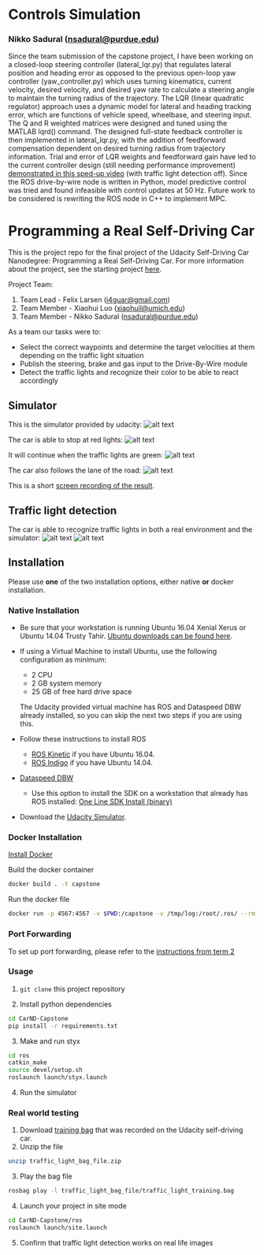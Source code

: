 # Controls Simulation
### Nikko Sadural (nsadural@purdue.edu)

Since the team submission of the capstone project, I have been working on a closed-loop steering controller (lateral_lqr.py) that regulates lateral position and heading error as opposed to the previous open-loop yaw controller (yaw_controller.py) which uses turning kinematics, current velocity, desired velocity, and desired yaw rate to calculate a steering angle to maintain the turning radius of the trajectory. The LQR (linear quadratic regulator) approach uses a dynamic model for lateral and heading tracking error, which are functions of vehicle speed, wheelbase, and steering input. The Q and R weighted matrices were designed and tuned using the MATLAB lqrd() command. The designed full-state feedback controller is then implemented in lateral_lqr.py, with the addition of feedforward compensation dependent on desired turning radius from trajectory information. Trial and error of LQR weights and feedforward gain have led to the current controller design (still needing performance improvement) [demonstrated in this sped-up video](./res/lateral_lqr.mp4) (with traffic light detection off). Since the ROS drive-by-wire node is written in Python, model predictive control was tried and found infeasible with control updates at 50 Hz. Future work to be considered is rewriting the ROS node in C++ to implement MPC.

# Programming a Real Self-Driving Car

This is the project repo for the final project of the Udacity Self-Driving Car Nanodegree: Programming a Real Self-Driving Car. For more information about the project, see the starting project [here](https://github.com/udacity/CarND-Capstone).

Project Team:
 1. Team Lead - Felix Larsen (i4guar@gmail.com)
 2. Team Member - Xiaohui Luo (xiaohuil@umich.edu)
 3. Team Member - Nikko Sadural (nsadural@purdue.edu)

As a team our tasks were to:
* Select the correct waypoints and determine the target velocities at them depending on the traffic light situation
* Publish the steering, brake and gas input to the Drive-By-Wire module
* Detect the traffic lights and recognize their color to be able to react accordingly 

## Simulator
[//]: # (Image References)

[follow_road]: ./res/follow_road.png "Follow Road"
[green_light_continue]: ./res/green_light_continue.png "Green Light Continue"
[red_light]: ./res/red_light.png "Red Light"
[simulator]: ./res/simulator.png "Simulator"
[traffic_light_sim]: ./res/traffic_light_sim.png "Traffic Light Simulator"
[traffic_light_real]: ./res/traffic_light_real.png "Traffic Light Real World"

This is the simulator provided by udacity:
![alt text][simulator]

The car is able to stop at red lights:
![alt text][red_light]

It will continue when the traffic lights are green:
![alt text][green_light_continue]

The car also follows the lane of the road:
![alt text][follow_road]

This is a short [screen recording of the result](./res/video.mov).

## Traffic light detection

The car is able to recognize traffic lights in both a real environment and the simulator:
![alt text][traffic_light_sim]
![alt text][traffic_light_real]

## Installation

Please use **one** of the two installation options, either native **or** docker installation.

### Native Installation

* Be sure that your workstation is running Ubuntu 16.04 Xenial Xerus or Ubuntu 14.04 Trusty Tahir. [Ubuntu downloads can be found here](https://www.ubuntu.com/download/desktop).
* If using a Virtual Machine to install Ubuntu, use the following configuration as minimum:
  * 2 CPU
  * 2 GB system memory
  * 25 GB of free hard drive space

  The Udacity provided virtual machine has ROS and Dataspeed DBW already installed, so you can skip the next two steps if you are using this.

* Follow these instructions to install ROS
  * [ROS Kinetic](http://wiki.ros.org/kinetic/Installation/Ubuntu) if you have Ubuntu 16.04.
  * [ROS Indigo](http://wiki.ros.org/indigo/Installation/Ubuntu) if you have Ubuntu 14.04.
* [Dataspeed DBW](https://bitbucket.org/DataspeedInc/dbw_mkz_ros)
  * Use this option to install the SDK on a workstation that already has ROS installed: [One Line SDK Install (binary)](https://bitbucket.org/DataspeedInc/dbw_mkz_ros/src/81e63fcc335d7b64139d7482017d6a97b405e250/ROS_SETUP.md?fileviewer=file-view-default)
* Download the [Udacity Simulator](https://github.com/udacity/CarND-Capstone/releases).

### Docker Installation
[Install Docker](https://docs.docker.com/engine/installation/)

Build the docker container
```bash
docker build . -t capstone
```

Run the docker file
```bash
docker run -p 4567:4567 -v $PWD:/capstone -v /tmp/log:/root/.ros/ --rm -it capstone
```

### Port Forwarding
To set up port forwarding, please refer to the [instructions from term 2](https://classroom.udacity.com/nanodegrees/nd013/parts/40f38239-66b6-46ec-ae68-03afd8a601c8/modules/0949fca6-b379-42af-a919-ee50aa304e6a/lessons/f758c44c-5e40-4e01-93b5-1a82aa4e044f/concepts/16cf4a78-4fc7-49e1-8621-3450ca938b77)

### Usage

1. `git clone` this project repository

2. Install python dependencies
```bash
cd CarND-Capstone
pip install -r requirements.txt
```

3. Make and run styx
```bash
cd ros
catkin_make
source devel/setup.sh
roslaunch launch/styx.launch
```
4. Run the simulator

### Real world testing
1. Download [training bag](https://s3-us-west-1.amazonaws.com/udacity-selfdrivingcar/traffic_light_bag_file.zip) that was recorded on the Udacity self-driving car.
2. Unzip the file
```bash
unzip traffic_light_bag_file.zip
```
3. Play the bag file
```bash
rosbag play -l traffic_light_bag_file/traffic_light_training.bag
```
4. Launch your project in site mode
```bash
cd CarND-Capstone/ros
roslaunch launch/site.launch
```
5. Confirm that traffic light detection works on real life images
